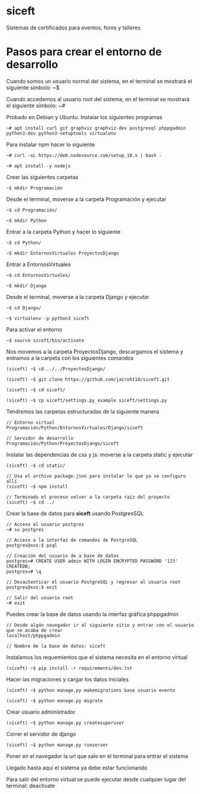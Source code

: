 # siceft

Sistemas de certificados para eventos, foros y talleres

# Pasos para crear el entorno de desarrollo

Cuando somos un usuario normal del sistema, en el terminal se mostrará el siguiente símbolo: ~$

Cuando accedemos al usuario root del sistema, en el terminal se mostrará el siguiente símbolo: ~#

Probado en Debian y Ubuntu. Instalar los siguientes programas

    ~# apt install curl git graphviz graphviz-dev postgresql phppgadmin python3-dev python3-setuptools virtualenv

Para instalar npm hacer lo siguiente

    ~# curl -sL https://deb.nodesource.com/setup_10.x | bash -

    ~# apt install -y nodejs

Crear las siguientes carpetas

    ~$ mkdir Programación

Desde el terminal, moverse a la carpeta Programación y ejecutar

    ~$ cd Programación/

    ~$ mkdir Python

Entrar a la carpeta Python y hacer lo siguiente

    ~$ cd Python/

    ~$ mkdir EntornosVirtuales ProyectosDjango

Entrar a EntornosVirtuales

    ~$ cd EntornosVirtuales/

    ~$ mkdir Django

Desde el terminal, moverse a la carpeta Django y ejecutar

    ~$ cd Django/

    ~$ virtualenv -p python3 siceft

Para activar el entorno

    ~$ source siceft/bin/activate

Nos movemos a la carpeta ProyectosDjango, descargamos el sistema y entramos a la carpeta con los siguientes comandos

    (siceft) ~$ cd ../../ProyectosDjango/

    (siceft) ~$ git clone https://github.com/jairoht10/siceft.git

    (siceft) ~$ cd siceft/

    (siceft) ~$ cp siceft/settings.py_example siceft/settings.py

Tendremos las carpetas estructuradas de la siguiente manera

    // Entorno virtual
    Programación/Python/EntornosVirtuales/Django/siceft

    // Servidor de desarrollo
    Programación/Python/ProyectosDjango/siceft

Instalar las dependencias de css y js: moverse a la carpeta static y ejecutar

    (siceft) ~$ cd static/

    // Usa el archivo package.json para instalar lo que ya se configuro allí
    (siceft) ~$ npm install

    // Terminado el proceso volver a la carpeta raíz del proyecto
    (siceft) ~$ cd ../

Crear la base de datos para __siceft__ usando PostgresSQL

    // Acceso al usuario postgres
    ~# su postgres

    // Acceso a la interfaz de comandos de PostgreSQL
    postgres@xxx:$ psql

    // Creación del usuario de a base de datos
    postgres=# CREATE USER admin WITH LOGIN ENCRYPTED PASSWORD '123' CREATEDB;
    postgres=# \q

    // Desautenticar el usuario PostgreSQL y regresar al usuario root
    postgres@xxx:$ exit

    // Salir del usuario root
    ~# exit

Puedes crear la base de datos usando la interfaz gráfica phppgadmin

    // Desde algún navegador ir al siguiente sitio y entrar con el usuario que se acaba de crear
    localhost/phppgadmin

    // Nombre de la base de datos: siceft

Instalamos los requemientos que el sistema necesita en el entorno virtual

    (siceft) ~$ pip install -r requirements/dev.txt

Hacer las migraciones y cargar los datos iniciales

    (siceft) ~$ python manage.py makemigrations base usuario evento

    (siceft) ~$ python manage.py migrate

Crear usuario administrador

    (siceft) ~$ python manage.py createsuperuser

Correr el servidor de django

    (siceft) ~$ python manage.py runserver

Poner en el navegador la url que sale en el terminal para entrar el sistema

Llegado hasta aquí el sistema ya debe estar funcionando

Para salir del entorno virtual se puede ejecutar desde cualquier lugar del terminal: deactivate
